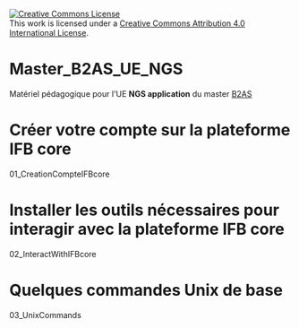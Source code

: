 <a rel="license" href="http://creativecommons.org/licenses/by/4.0/"><img alt="Creative Commons License" style="border-width:0" src="https://i.creativecommons.org/l/by/4.0/88x31.png" /></a><br />This work is licensed under a <a rel="license" href="http://creativecommons.org/licenses/by/4.0/">Creative Commons Attribution 4.0 International License</a>.

Master\_B2AS\_UE\_NGS
==================


Matériel pédagogique pour l'UE **NGS application** du master [B2AS](https://www.master-bio-agro-bordeaux.com/)  


# Créer votre compte sur la plateforme IFB core
01_CreationCompteIFBcore  

# Installer les outils nécessaires pour interagir avec la plateforme IFB core
02_InteractWithIFBcore  

# Quelques commandes Unix de base
03_UnixCommands  


